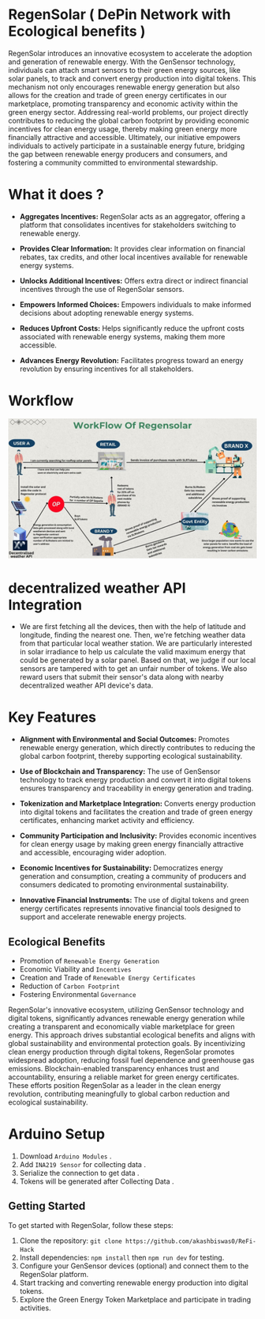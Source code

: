 # RegenSolar ( DePin Network with Ecological benefits )

RegenSolar introduces an innovative ecosystem to accelerate the adoption and generation of renewable energy. With the GenSensor technology, individuals can attach smart sensors to their green energy sources, like solar panels, to track and convert energy production into digital tokens. This mechanism not only encourages renewable energy generation but also allows for the creation and trade of green energy certificates in our marketplace, promoting transparency and economic activity within the green energy sector. Addressing real-world problems, our project directly contributes to reducing the global carbon footprint by providing economic incentives for clean energy usage, thereby making green energy more financially attractive and accessible. Ultimately, our initiative empowers individuals to actively participate in a sustainable energy future, bridging the gap between renewable energy producers and consumers, and fostering a community committed to environmental stewardship.

# What it does ?
- **Aggregates Incentives:** RegenSolar acts as an aggregator, offering a platform that consolidates incentives for stakeholders switching to renewable energy.

- **Provides Clear Information:** It provides clear information on financial rebates, tax credits, and other local incentives available for renewable energy systems. 

- **Unlocks Additional Incentives:** Offers extra direct or indirect financial incentives through the use of RegenSolar sensors. 

- **Empowers Informed Choices:**  Empowers individuals to make informed decisions about adopting renewable energy systems. 

- **Reduces Upfront Costs:** Helps significantly reduce the upfront costs associated with renewable energy systems, making them more accessible.

- **Advances Energy Revolution:** Facilitates progress toward an energy revolution by ensuring incentives for all stakeholders.

# Workflow
![RegenSolar workflow](./public/regensolarv1.jpg)


# decentralized weather API Integration
- We are first fetching all the devices, then with the help of latitude and longitude, finding the nearest one. Then, we're fetching weather data from that particular local weather station. We are particularly interested in solar irradiance to help us calculate the valid maximum energy that could be generated by a solar panel. Based on that, we judge if our local sensors are tampered with to get an unfair number of tokens. We also reward users that submit their sensor's data along with nearby decentralized weather API device's data.

# Key Features

- **Alignment with Environmental and Social Outcomes:** Promotes renewable energy generation, which directly contributes to reducing the global carbon footprint, thereby supporting ecological sustainability.
  
- **Use of Blockchain and Transparency:**  The use of GenSensor technology to track energy production and convert it into digital tokens ensures transparency and traceability in energy generation and trading.
  
- **Tokenization and Marketplace Integration:** Converts energy production into digital tokens and facilitates the creation and trade of green energy certificates, enhancing market activity and efficiency.
  
- **Community Participation and Inclusivity:** Provides economic incentives for clean energy usage by making green energy financially attractive and accessible, encouraging wider adoption.

- **Economic Incentives for Sustainability:** Democratizes energy generation and consumption, creating a community of producers and consumers dedicated to promoting environmental sustainability.

- **Innovative Financial Instruments:** The use of digital tokens and green energy certificates represents innovative financial tools designed to support and accelerate renewable energy projects.


## Ecological Benefits

- Promotion of `Renewable Energy Generation`
- Economic Viability and `Incentives`
- Creation and Trade of `Renewable Energy Certificates`
- Reduction of `Carbon Footprint`
- Fostering Environmental `Governance`

RegenSolar's innovative ecosystem, utilizing GenSensor technology and digital tokens, significantly advances renewable energy generation while creating a transparent and economically viable marketplace for green energy. This approach drives substantial ecological benefits and aligns with global sustainability and environmental protection goals. By incentivizing clean energy production through digital tokens, RegenSolar promotes widespread adoption, reducing fossil fuel dependence and greenhouse gas emissions. Blockchain-enabled transparency enhances trust and accountability, ensuring a reliable market for green energy certificates. These efforts position RegenSolar as a leader in the clean energy revolution, contributing meaningfully to global carbon reduction and ecological sustainability.


# Arduino Setup
1. Download `Arduino Modules` .
2. Add `INA219 Sensor` for collecting data .
3. Serialize the connection to get data .
4. Tokens will be generated after Collecting Data .

## Getting Started

To get started with RegenSolar, follow these steps:

1. Clone the repository: `git clone https://github.com/akashbiswas0/ReFi-Hack`
2. Install dependencies: `npm install` then `npm run dev` for testing.
3. Configure your GenSensor devices (optional) and connect them to the RegenSolar platform.
4. Start tracking and converting renewable energy production into digital tokens.
5. Explore the Green Energy Token Marketplace and participate in trading activities.



